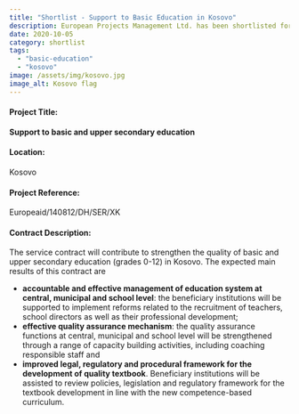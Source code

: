 ```yaml
---
title: "Shortlist - Support to Basic Education in Kosovo"
description: European Projects Management Ltd. has been shortlisted for the EuropeAid project contract in Kosovo, in consortium with Particip GmbH.
date: 2020-10-05
category: shortlist
tags: 
  - "basic-education"
  - "kosovo"
image: /assets/img/kosovo.jpg
image_alt: Kosovo flag
---
```

#### Project Title:

**Support to basic and upper secondary education**

#### Location:

Kosovo

#### Project Reference:

Europeaid/140812/DH/SER/XK

#### Contract Description:

The service contract will contribute to strengthen the quality of basic and upper secondary education (grades 0-12) in Kosovo. The expected main results of this contract are 
 - **accountable and effective management of education system at central, municipal and school level**: the beneficiary institutions will be supported to implement reforms related to the recruitment of teachers, school directors as well as their professional development;
 - **effective quality assurance mechanism**: the quality assurance functions at central, municipal and school level will be strengthened through a range of capacity building activities, including coaching responsible staff and
  - **improved legal, regulatory and procedural framework for the development of quality textbook**. Beneficiary institutions will be assisted to review policies, legislation and regulatory framework for the textbook development in line with the new competence-based curriculum.
